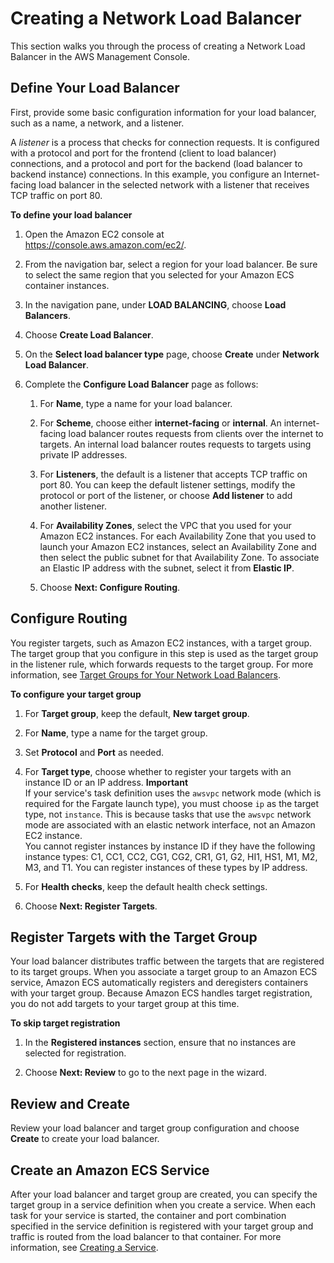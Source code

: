 # Creating a Network Load Balancer<a name="create-network-load-balancer"></a>

This section walks you through the process of creating a Network Load Balancer in the AWS Management Console\.

## Define Your Load Balancer<a name="nlb-define-load-balancer"></a>

First, provide some basic configuration information for your load balancer, such as a name, a network, and a listener\.

A *listener* is a process that checks for connection requests\. It is configured with a protocol and port for the frontend \(client to load balancer\) connections, and a protocol and port for the backend \(load balancer to backend instance\) connections\. In this example, you configure an Internet\-facing load balancer in the selected network with a listener that receives TCP traffic on port 80\.

**To define your load balancer**

1. Open the Amazon EC2 console at [https://console\.aws\.amazon\.com/ec2/](https://console.aws.amazon.com/ec2/)\.

1. From the navigation bar, select a region for your load balancer\. Be sure to select the same region that you selected for your Amazon ECS container instances\.

1. In the navigation pane, under **LOAD BALANCING**, choose **Load Balancers**\.

1. Choose **Create Load Balancer**\.

1. On the **Select load balancer type** page, choose **Create** under **Network Load Balancer**\.

1. Complete the **Configure Load Balancer** page as follows:

   1. For **Name**, type a name for your load balancer\.

   1. For **Scheme**, choose either **internet\-facing** or **internal**\. An internet\-facing load balancer routes requests from clients over the internet to targets\. An internal load balancer routes requests to targets using private IP addresses\.

   1. For **Listeners**, the default is a listener that accepts TCP traffic on port 80\. You can keep the default listener settings, modify the protocol or port of the listener, or choose **Add listener** to add another listener\.

   1. For **Availability Zones**, select the VPC that you used for your Amazon EC2 instances\. For each Availability Zone that you used to launch your Amazon EC2 instances, select an Availability Zone and then select the public subnet for that Availability Zone\. To associate an Elastic IP address with the subnet, select it from **Elastic IP**\.

   1. Choose **Next: Configure Routing**\.

## Configure Routing<a name="nlb-configure-routing"></a>

You register targets, such as Amazon EC2 instances, with a target group\. The target group that you configure in this step is used as the target group in the listener rule, which forwards requests to the target group\. For more information, see [Target Groups for Your Network Load Balancers](https://docs.aws.amazon.com/elasticloadbalancing/latest/network/load-balancer-target-groups.html)\.

**To configure your target group**

1. For **Target group**, keep the default, **New target group**\.

1. For **Name**, type a name for the target group\.

1. Set **Protocol** and **Port** as needed\.

1. For **Target type**, choose whether to register your targets with an instance ID or an IP address\.
**Important**  
If your service's task definition uses the `awsvpc` network mode \(which is required for the Fargate launch type\), you must choose `ip` as the target type, not `instance`\. This is because tasks that use the `awsvpc` network mode are associated with an elastic network interface, not an Amazon EC2 instance\.   
You cannot register instances by instance ID if they have the following instance types: C1, CC1, CC2, CG1, CG2, CR1, G1, G2, HI1, HS1, M1, M2, M3, and T1\. You can register instances of these types by IP address\. 

1. For **Health checks**, keep the default health check settings\.

1. Choose **Next: Register Targets**\.

## Register Targets with the Target Group<a name="nlb-register-targets"></a>

Your load balancer distributes traffic between the targets that are registered to its target groups\. When you associate a target group to an Amazon ECS service, Amazon ECS automatically registers and deregisters containers with your target group\. Because Amazon ECS handles target registration, you do not add targets to your target group at this time\.

**To skip target registration**

1. In the **Registered instances** section, ensure that no instances are selected for registration\.

1. Choose **Next: Review** to go to the next page in the wizard\.

## Review and Create<a name="nlb-review"></a>

Review your load balancer and target group configuration and choose **Create** to create your load balancer\.

## Create an Amazon ECS Service<a name="nlb-create-service"></a>

After your load balancer and target group are created, you can specify the target group in a service definition when you create a service\. When each task for your service is started, the container and port combination specified in the service definition is registered with your target group and traffic is routed from the load balancer to that container\. For more information, see [Creating a Service](create-service.md)\.
